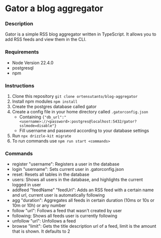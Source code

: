 # Gator a blog aggregator

### Description
Gator is a simple RSS blog aggregator written in TypeScript. It allows you to add RSS feeds and view them in the CLI.

### Requirements
- Node Version 22.4.0
- postgresql
- npm

### Instructions
1. Clone this repository `git clone ortensutanto/blog-aggregator`
2. Install npm modules `npm install`
3. Create the postgres database called gator
4. Create a config file in your home directory called `.gatorconfig.json`
    - Containing `{"db_url":"<username>://<password>:postgres@localhost:5432/gator?sslmode=disable"}`
    - Fill username and password according to your database settings
5. Run `npx drizzle-kit migrate`
6. To run commands use `npm run start <commands>`

### Commands
- register "username": Registers a user in the database
- login "username": Sets current user in .gatorconfig.json
- reset: Resets all tables in the database
- users: Shows all users in the database, and highlights the current logged in user
- addfeed "feedName" "feedUrl": Adds an RSS feed with a certain name and url, current user is automatically following
- agg "duration": Aggregates all feeds in certain duration (10ms or 10s or 10m or 10h) or any number
- follow "url": Follows a feed that wasn't created by user
- following: Shows all feeds user is currently following
- unfollow "url": Unfollows a feed
- browse "limit": Gets the title description url of a feed, limit is the amount that is shown. It defaults to 2



